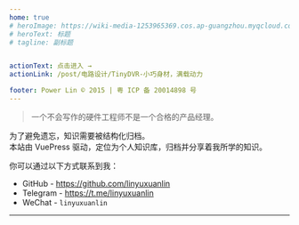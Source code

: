 ```yaml
---
home: true
# heroImage: https://wiki-media-1253965369.cos.ap-guangzhou.myqcloud.com/img/20200314124719.png
# heroText: 标题
# tagline: 副标题


actionText: 点击进入 →
actionLink: /post/电路设计/TinyDVR-小巧身材，满载动力

footer: Power Lin © 2015 | 粤 ICP 备 20014898 号
---
```


> 一个不会写作的硬件工程师不是一个合格的产品经理。

为了避免遗忘，知识需要被结构化归档。  
本站由 VuePress 驱动，定位为个人知识库，归档并分享着我所学的知识。

你可以通过以下方式联系到我：  

* GitHub - <https://github.com/linyuxuanlin>
* Telegram - <https://t.me/linyuxuanlin>
* WeChat - `linyuxuanlin`





---

<Footer/>